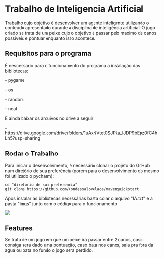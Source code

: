 # Trabalho de Inteligencia Artificial

  Trabalho cujo objetivo é desenvolver um agente inteligente utilizando o conteúdo apresentado durante a
disciplina de inteligência artificial. O jogo criado se trata de um peixe cujo o objetivo é passar pelo maximo de canos possiveis e pontuar enquanto isso acontece.

## Requisitos para o programa

 <p>  É nescessario para o funcionamento do programa a instalação das bibliotecas: </p>
 <p>- pygame </p>
 <p>- os </p>
 <p>- random </p>
 <p>- neat </p>
 <p> E ainda baixar os arquivos no drive a seguir: </p>
  <p>- https://drive.google.com/drive/folders/1uAxNVtet0SJPka_IJDP9bEpz0fC4hLh5?usp=sharing </p>
  
  ## Rodar o Trabalho

<p>Para iniciar o desenvolvimento, é necessário clonar o projeto do GitHub num diretório de sua preferência (porem para o desenvolvimento do mesmo foi utilizado o pycharm):</p>

```shell
cd "diretorio de sua preferencia"
git clone https://github.com/condessalovelace/mavenquickstart
```
<p>Apos instalar as bibliotecas necessárias basta colar o arquivo "IA.txt" e a pasta "imgs" junto com o código para o funcionamento</p>
   <img src="https://ik.imagekit.io/kd8utzqjqy/Sem_t%C3%ADtulo_-_a8HlMns.png?ik-sdk-version=javascript-1.4.3&updatedAt=1657587910939">

## Features

Se trata de um jogo em que um peixe ira passar entre 2 canos, caso consiga sera dado uma pontuação, caso bata nos canos, saia pra fora da agua ou bata no fundo o jogo sera perdido.
